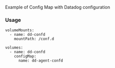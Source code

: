
Example of Config Map with Datadog configuration

### Usage
```
volumeMounts:
  - name: dd-confd
    mountPath: /conf.d
```
```
volumes:
  - name: dd-confd
    configMap:
      name: dd-agent-confd
```